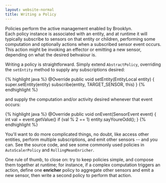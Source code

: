 ```yaml
---
layout: website-normal
title: Writing a Policy
---
```


Policies perform the active management enabled by Brooklyn.  
Each policy instance is associated with an entity, and at runtime it will typically subscribe to sensors on that entity or children, performing some computation and optionally actions when a subscribed sensor event occurs. This action might be invoking an effector or emitting a new sensor, depending on what the desired behvaiour is.

Writing a policy is straightforward. Simply extend ``AbstractPolicy``, overriding the ``setEntity`` method to supply any subscriptions desired:

{% highlight java %}
    @Override
    public void setEntity(EntityLocal entity) {
        super.setEntity(entity)
        subscribe(entity, TARGET_SENSOR, this)
    }
{% endhighlight %}

and supply the computation and/or activity desired whenever that event occurs:

{% highlight java %}
    @Override
    public void onEvent(SensorEvent<Integer> event) {
        int val = event.getValue()
        if (val % 2 == 1)
            entity.sayYoureOdd();
    }
{% endhighlight %}

You'll want to do more complicated things, no doubt, like access other entities, perform multiple subscriptions, and emit other sensors -- and you can. See the source code, and see some commonly used policies in ``AutoScalerPolicy`` and ``RollingMeanEnricher``. 

One rule of thumb, to close on: try to keep policies simple, and compose them together at runtime; for instance, if a complex computation triggers an action, define one **enricher** policy to aggregate other sensors and emit a new sensor, then write a second policy to perform that action.
